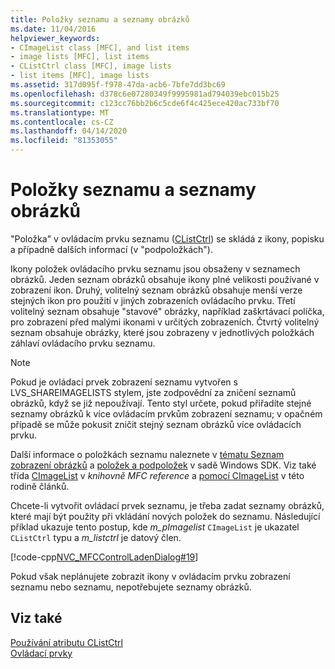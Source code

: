 ```yaml
---
title: Položky seznamu a seznamy obrázků
ms.date: 11/04/2016
helpviewer_keywords:
- CImageList class [MFC], and list items
- image lists [MFC], list items
- CListCtrl class [MFC], image lists
- list items [MFC], image lists
ms.assetid: 317d095f-f978-47da-acb6-7bfe7dd3bc69
ms.openlocfilehash: d378c6e07280349f9995981ad794039ebc015b25
ms.sourcegitcommit: c123cc76bb2b6c5cde6f4c425ece420ac733bf70
ms.translationtype: MT
ms.contentlocale: cs-CZ
ms.lasthandoff: 04/14/2020
ms.locfileid: "81353055"
---
```

# <a name="list-items-and-image-lists"></a>Položky seznamu a seznamy obrázků

"Položka" v ovládacím prvku seznamu ([CListCtrl](../mfc/reference/clistctrl-class.md)) se skládá z ikony, popisku a případně dalších informací (v "podpoložkách").

Ikony položek ovládacího prvku seznamu jsou obsaženy v seznamech obrázků. Jeden seznam obrázků obsahuje ikony plné velikosti používané v zobrazení ikon. Druhý, volitelný seznam obrázků obsahuje menší verze stejných ikon pro použití v jiných zobrazeních ovládacího prvku. Třetí volitelný seznam obsahuje "stavové" obrázky, například zaškrtávací políčka, pro zobrazení před malými ikonami v určitých zobrazeních. Čtvrtý volitelný seznam obsahuje obrázky, které jsou zobrazeny v jednotlivých položkách záhlaví ovládacího prvku seznamu.

> [!NOTE]
> Pokud je ovládací prvek zobrazení seznamu vytvořen s LVS_SHAREIMAGELISTS stylem, jste zodpovědní za zničení seznamů obrázků, když se již nepoužívají. Tento styl určete, pokud přiřadíte stejné seznamy obrázků k více ovládacím prvkům zobrazení seznamu; v opačném případě se může pokusit zničit stejný seznam obrázků více ovládacích prvku.

Další informace o položkách seznamu naleznete v [tématu Seznam zobrazení obrázků](/windows/win32/Controls/using-list-view-controls) a [položek a podpoložek](/windows/win32/Controls/using-list-view-controls) v sadě Windows SDK. Viz také třída [CImageList](../mfc/reference/cimagelist-class.md) v *knihovně MFC reference* a [pomocí CImageList](../mfc/using-cimagelist.md) v této rodině článků.

Chcete-li vytvořit ovládací prvek seznamu, je třeba zadat seznamy obrázků, které mají být použity při vkládání nových položek do seznamu. Následující příklad ukazuje tento postup, kde *m_pImagelist* `CImageList` je ukazatel `CListCtrl` typu a *m_listctrl* je datový člen.

[!code-cpp[NVC_MFCControlLadenDialog#19](../mfc/codesnippet/cpp/list-items-and-image-lists_1.cpp)]

Pokud však neplánujete zobrazit ikony v ovládacím prvku zobrazení seznamu nebo seznamu, nepotřebujete seznamy obrázků.

## <a name="see-also"></a>Viz také

[Používání atributu CListCtrl](../mfc/using-clistctrl.md)<br/>
[Ovládací prvky](../mfc/controls-mfc.md)
